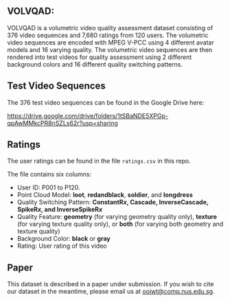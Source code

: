 ## VOLVQAD: 

VOLVQAD is a volumetric video quality assessment dataset consisting of 376 video sequences and 7,680 ratings from 120 users. The volumetric video sequences are encoded with MPEG V-PCC using 4 different avatar models and 16 varying quality.  The volumetric video sequences are then rendered into test videos for quality assessment using 2 different background colors and 16 different quality switching patterns.  

## Test Video Sequences

The 376 test video sequences can be found in the Google Drive here: 

https://drive.google.com/drive/folders/1tSBaNDE5XPGp-qpAwMMkcPR8nSZLs62r?usp=sharing

## Ratings

The user ratings can be found in the file `ratings.csv` in this repo.

The file contains six columns:

- User ID: P001 to P120.
- Point Cloud Model: **loot**, **redandblack**, **soldier**, and **longdress**
- Quality Switching Pattern: **ConstantR$x$, **Cascade**, **InverseCascade**, **SpikeR$x$**, and InverseSpikeR$x$**
- Quality Feature: **geometry** (for varying geometry quality only), **texture** (for varying texture quality only), or **both** (for varying both geometry and texture quality)
- Background Color: **black** or **gray**
- Rating: User rating of this video

## Paper

This dataset is described in a paper under submission.  If you wish to cite our dataset in the meantime, please email us at ooiwt@comp.nus.edu.sg.

